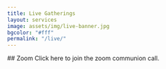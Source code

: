 ```yaml
---
title: Live Gatherings
layout: services
image: assets/img/live-banner.jpg
bgcolor: "#fff"
permalink: "/live/"
---
```


<div class="col-lg-12 text-normal">
## Zoom 
Click here to join the zoom communion call.

</div>